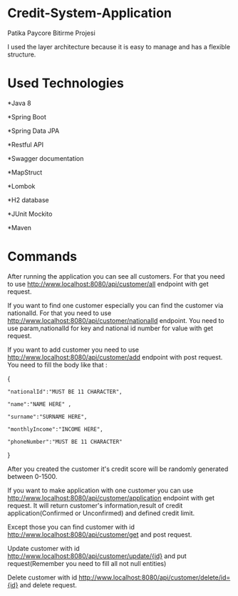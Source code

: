 # Credit-System-Application
Patika Paycore Bitirme Projesi


I used the layer architecture because it is easy to manage and has a flexible structure.

# Used Technologies

*Java 8

*Spring Boot

*Spring Data JPA

*Restful API

*Swagger documentation

*MapStruct

*Lombok

*H2 database

*JUnit Mockito

*Maven

# Commands

After running the application you can see all customers. For that you need to use http://www.localhost:8080/api/customer/all endpoint with get request.

If you want to find one customer especially you can find the customer via nationalId. For that you need to use http://www.localhost:8080/api/customer/nationalId endpoint. You need to use param,nationalId for key and national id number for value with get request.

If you want to add customer you need to use http://www.localhost:8080/api/customer/add endpoint with post request. You need to fill the body like that :

{
    
    "nationalId":"MUST BE 11 CHARACTER",
    
    "name":"NAME HERE" ,
    
    "surname":"SURNAME HERE",
    
    "monthlyIncome":"INCOME HERE",
    
    "phoneNumber":"MUST BE 11 CHARACTER"
    
}

After you created the customer it's credit score will be randomly generated between 0-1500.

If you want to make application with one customer you can use http://www.localhost:8080/api/customer/application endpoint with get request. It will return customer's information,result of credit application(Confirmed or Unconfirmed) and defined credit limit.


Except those you can find customer with id http://www.localhost:8080/api/customer/get and post request.

Update customer with id http://www.localhost:8080/api/customer/update/{id} and put request(Remember you need to fill all not null entities)

Delete customer with id http://www.localhost:8080/api/customer/delete/id={id} and delete request.
